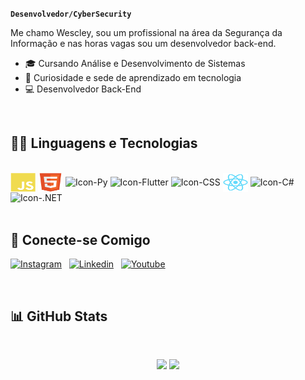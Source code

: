 **`Desenvolvedor/CyberSecurity `**

Me chamo Wescley, sou um profissional na área da Segurança da Informação e nas horas vagas sou um desenvolvedor back-end.

- 🎓 Cursando Análise e Desenvolvimento de Sistemas
- 🪪 Curiosidade e sede de aprendizado em tecnologia
- 💻 Desenvolvedor Back-End 

<br/>

## 👨‍💻 Linguagens e Tecnologias

<div style="display: inline_block"><br>
  <img align="center" alt="Icon-Js" height="30" width="40" src="https://raw.githubusercontent.com/devicons/devicon/master/icons/javascript/javascript-plain.svg">
  <img align="center" alt="Icon-HTML" height="30" width="40" src="https://raw.githubusercontent.com/devicons/devicon/master/icons/html5/html5-original.svg">
  <img align="center" alt="Icon-Py" height="30" width="40" src="https://cdn.jsdelivr.net/gh/devicons/devicon@latest/icons/python/python-original-wordmark.svg">
  <img align="center" alt="Icon-Flutter" height="30" width="40" src="https://cdn.jsdelivr.net/gh/devicons/devicon@latest/icons/flutter/flutter-original.svg">
  <img align="center" alt="Icon-CSS" height="30" width="40" src="https://cdn.jsdelivr.net/gh/devicons/devicon@latest/icons/css3/css3-original-wordmark.svg">
  <img align="center" alt="Icon-React" height="30" width="40" src="https://raw.githubusercontent.com/devicons/devicon/master/icons/react/react-original.svg">
  <img align="center" alt="Icon-C#" height="30" width="40" src="https://cdn.jsdelivr.net/gh/devicons/devicon@latest/icons/csharp/csharp-original.svg">
  <img align="center" alt="Icon-.NET" height="30" width="40" src="https://cdn.jsdelivr.net/gh/devicons/devicon@latest/icons/dotnetcore/dotnetcore-original.svg">
</div>

<br/>

## 🔗 Conecte-se Comigo

[![Instagram](https://img.shields.io/badge/Instagram-E4405F?style=for-the-badge&logo=instagram&logoColor=white)](https://www.instagram.com/wescley_dias90/)
&nbsp;
[![Linkedin](https://img.shields.io/badge/LinkedIn-0077B5?style=for-the-badge&logo=linkedin&logoColor=white)](https://www.linkedin.com/in/wescley-dias-b0b5ba205/)
&nbsp;
[![Youtube](https://img.shields.io/badge/YouTube-FF0000?style=for-the-badge&logo=youtube&logoColor=white)](https://www.youtube.com/@devtest1822)

<br/>

## 📊 GitHub Stats
<br/>
<p align="center">
  <img src="https://github-readme-stats.vercel.app/api?username=wescleydx&show_icons=true&theme=radical" width="525">
  <img src="https://github-readme-stats.vercel.app/api/top-langs/?username=wescleydx&hide_progress=false&theme=radical" width="400">
</p>
